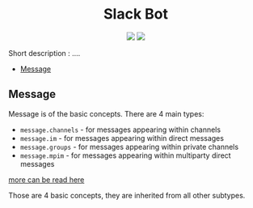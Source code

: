 <h1 align="center">Slack Bot</h1>

<p align="center">
 <a href="https://travis-ci.org/agoalofalife/slack-bot-loftschool-nodejs">
 <img src="https://travis-ci.org/agoalofalife/slack-bot-loftschool-nodejs.svg?branch=master"></a>
 <a href="https://codecov.io/gh/agoalofalife/slack-bot-loftschool-nodejs">
   <img src="https://codecov.io/gh/agoalofalife/slack-bot-loftschool-nodejs/branch/master/graph/badge.svg" />
 </a>
 </p>


Short description :
....



- [Message](#Message)



<a name="Message"></a>
## Message

Message is of the basic concepts.
There are 4 main types:
- `message.channels` - for messages appearing within channels
- `message.im`  - for messages appearing within direct messages
- `message.groups` - for messages appearing within private channels
- `message.mpim` - for messages appearing within multiparty direct messages

[more can be read here](https://api.slack.com/events/message.im)

Those are 4 basic concepts, they are inherited from all other subtypes.

